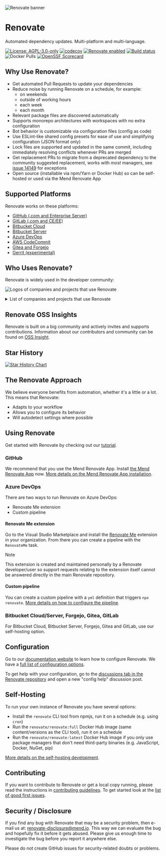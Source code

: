 ![Renovate banner](https://app.renovatebot.com/images/renovate_660_220.jpg)

# Renovate

Automated dependency updates.
Multi-platform and multi-language.

[![License: AGPL-3.0-only](https://img.shields.io/badge/license-%20%09AGPL--3.0--only-blue.svg)](https://raw.githubusercontent.com/renovatebot/renovate/main/license)
[![codecov](https://codecov.io/gh/renovatebot/renovate/branch/main/graph/badge.svg)](https://codecov.io/gh/renovatebot/renovate)
[![Renovate enabled](https://img.shields.io/badge/renovate-enabled-brightgreen.svg)](https://renovatebot.com/)
[![Build status](https://github.com/renovatebot/renovate/actions/workflows/build.yml/badge.svg)](https://github.com/renovatebot/renovate/actions/workflows/build.yml)
![Docker Pulls](https://img.shields.io/docker/pulls/renovate/renovate?color=turquoise)
[![OpenSSF Scorecard](https://api.securityscorecards.dev/projects/github.com/renovatebot/renovate/badge)](https://securityscorecards.dev/viewer/?uri=github.com/renovatebot/renovate)

## Why Use Renovate?

-   Get automated Pull Requests to update your dependencies
-   Reduce noise by running Renovate on a schedule, for example:
    -   on weekends
    -   outside of working hours
    -   each week
    -   each month
-   Relevant package files are discovered automatically
-   Supports monorepo architectures with workspaces with no extra configuration
-   Bot behavior is customizable via configuration files (config as code)
-   Use ESLint-like shared config presets for ease of use and simplifying configuration (JSON format only)
-   Lock files are supported and updated in the same commit, including immediately resolving conflicts whenever PRs are merged
-   Get replacement PRs to migrate from a deprecated dependency to the community suggested replacement, works with _most_ managers, see [issue 14149](https://github.com/renovatebot/renovate/issues/14149) for exceptions
-   Open source (installable via npm/Yarn or Docker Hub) so can be self-hosted or used via the Mend Renovate App

## Supported Platforms

Renovate works on these platforms:

-   [GitHub (.com and Enterprise Server)](https://docs.renovatebot.com/modules/platform/github/)
-   [GitLab (.com and CE/EE)](https://docs.renovatebot.com/modules/platform/gitlab/)
-   [Bitbucket Cloud](https://docs.renovatebot.com/modules/platform/bitbucket/)
-   [Bitbucket Server](https://docs.renovatebot.com/modules/platform/bitbucket-server/)
-   [Azure DevOps](https://docs.renovatebot.com/modules/platform/azure/)
-   [AWS CodeCommit](https://docs.renovatebot.com/modules/platform/codecommit/)
-   [Gitea and Forgejo](https://docs.renovatebot.com/modules/platform/gitea/)
-   [Gerrit (experimental)](https://docs.renovatebot.com/modules/platform/gerrit/)

## Who Uses Renovate?

Renovate is widely used in the developer community:

![Logos of companies and projects that use Renovate](./docs/usage/assets/images/matrix.png)

<details>
<summary>List of companies and projects that use Renovate</summary>

-   Prisma
-   Netlify
-   Envoy
-   Condé Nast
-   Microsoft
-   Atlassian
-   Sourcegraph
-   Mozilla
-   Deloitte
-   Telus
-   Yarn
-   HashiCorp
-   Automattic
-   Algolia
-   eBay
-   Cypress
-   Red Hat
-   Financial Times
-   Uber
-   Buildkite

</details>

## Renovate OSS Insights

Renovate is built on a big community and actively invites and supports contributions.
Information about our contributors and community can be found on [OSS Insight](https://ossinsight.io/analyze/renovatebot/renovate).

## Star History

[![Star History Chart](https://api.star-history.com/svg?repos=renovatebot/renovate&type=Date)](https://star-history.com/#renovatebot/renovate&Date)

## The Renovate Approach

We believe everyone benefits from automation, whether it's a little or a lot.
This means that Renovate:

-   Adapts to your workflow
-   Allows you to configure its behavior
-   Will autodetect settings where possible

## Using Renovate

Get started with Renovate by checking out our [tutorial](https://github.com/renovatebot/tutorial).

### GitHub

We recommend that you use the Mend Renovate App.
Install [the Mend Renovate App](https://github.com/apps/renovate) now.
[More details on the Mend Renovate App installation](https://docs.renovatebot.com/getting-started/installing-onboarding/).

### Azure DevOps

There are two ways to run Renovate on Azure DevOps:

-   Renovate Me extension
-   Custom pipeline

#### Renovate Me extension

Go to the Visual Studio Marketplace and install the [Renovate Me](https://marketplace.visualstudio.com/items?itemName=jyc.vsts-extensions-renovate-me) extension in your organization.
From there you can create a pipeline with the `RenovateMe` task.

> [!NOTE]
> This extension is created and maintained personally by a Renovate developer/user so support requests relating to the extension itself cannot be answered directly in the main Renovate repository.

#### Custom pipeline

You can create a custom pipeline with a `yml` definition that triggers `npx renovate`.
[More details on how to configure the pipeline](https://docs.renovatebot.com/modules/platform/azure/).

### Bitbucket Cloud/Server, Forgejo, Gitea, GitLab

For Bitbucket Cloud, Bitbucket Server, Forgejo, Gitea and GitLab, use our self-hosting option.

## Configuration

Go to our [documentation website](https://docs.renovatebot.com/) to learn how to configure Renovate.
We have a [full list of configuration options](https://docs.renovatebot.com/configuration-options/).

To get help with your configuration, go to the [discussions tab in the Renovate repository](https://github.com/renovatebot/renovate/discussions) and open a new "config help" discussion post.

## Self-Hosting

To run your own instance of Renovate you have several options:

-   Install the `renovate` CLI tool from npmjs, run it on a schedule (e.g. using `cron`)
-   Run the `renovate/renovate:full` Docker Hub image (same content/versions as the CLI tool), run it on a schedule
-   Run the `renovate/renovate:latest` Docker Hub image if you only use package managers that don't need third-party binaries (e.g. JavaScript, Docker, NuGet, pip)

[More details on the self-hosting development](https://github.com/renovatebot/renovate/blob/main/docs/usage/getting-started/running.md).

## Contributing

If you want to contribute to Renovate or get a local copy running, please read the instructions in [contributing guidelines](.github/contributing.md).
To get started look at the [list of good first issues](https://github.com/renovatebot/renovate/contribute).

## Security / Disclosure

If you find any bug with Renovate that may be a security problem, then e-mail us at: [renovate-disclosure@mend.io](mailto:renovate-disclosure@mend.io).
This way we can evaluate the bug and hopefully fix it before it gets abused.
Please give us enough time to investigate the bug before you report it anywhere else.

Please do not create GitHub issues for security-related doubts or problems.
